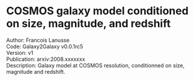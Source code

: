 # COSMOS galaxy model conditioned on size, magnitude, and redshift

Author: Francois Lanusse  
Code: Galaxy2Galaxy v0.0.1rc5  
Version: v1  
Publication: arxiv:2008.xxxxxxx  
Description: Galaxy model at COSMOS resolution, conditionned on size, magnitude and redshift.


